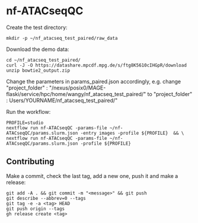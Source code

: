 # nf-ATACseqQC

Create the test directory:
```
mkdir -p ~/nf_atacseq_test_paired/raw_data
```

Download the demo data:
```
cd ~/nf_atacseq_test_paired/
curl -J -O https://datashare.mpcdf.mpg.de/s/ftg8K5610cIHGpR/download
unzip bowtie2_output.zip 
```

Change the parameters in params_paired.json accordingly, e.g. change "project_folder" : "/nexus/posix0/MAGE-flaski/service/hpc/home/wangy/nf_atacseq_test_paired/" to "project_folder" : Users/YOURNAME/nf_atacseq_test_paired/"


Run the workflow:

```
PROFILE=studio
nextflow run nf-ATACseqQC -params-file ~/nf-ATACseqQC/params.slurm.json -entry images -profile ${PROFILE}  && \
nextflow run nf-ATACseqQC -params-file ~/nf-ATACseqQC/params.slurm.json -profile ${PROFILE}
```


## Contributing

Make a commit, check the last tag, add a new one, push it and make a release:
```
git add -A . && git commit -m "<message>" && git push
git describe --abbrev=0 --tags
git tag -e -a <tag> HEAD
git push origin --tags
gh release create <tag> 
```
